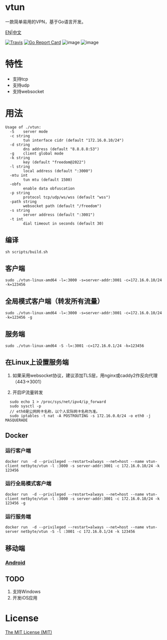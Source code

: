 # vtun

一款简单易用的VPN，基于Go语言开发。

[EN](https://github.com/net-byte/vtun/blob/master/README.md)|[中文](https://github.com/net-byte/vtun/blob/master/README_CN.md)

[![Travis](https://travis-ci.com/net-byte/vtun.svg?branch=master)](https://github.com/net-byte/vtun)
[![Go Report Card](https://goreportcard.com/badge/github.com/net-byte/vtun)](https://goreportcard.com/report/github.com/net-byte/vtun)
![image](https://img.shields.io/badge/License-MIT-orange)
![image](https://img.shields.io/badge/License-Anti--996-red)

# 特性
* 支持tcp
* 支持udp
* 支持websocket

# 用法

```
Usage of ./vtun:
  -S    server mode
  -c string
        tun interface cidr (default "172.16.0.10/24")
  -d string
        dns address (default "8.8.8.8:53")
  -g    client global mode
  -k string
        key (default "freedom@2022")
  -l string
        local address (default ":3000")
  -mtu int
        tun mtu (default 1500)
  -obfs
        enable data obfuscation
  -p string
        protocol tcp/udp/ws/wss (default "wss")
  -path string
        websocket path (default "/freedom")
  -s string
        server address (default ":3001")
  -t int
        dial timeout in seconds (default 30)

```

## 编译

```
sh scripts/build.sh
```

## 客户端

```
sudo ./vtun-linux-amd64 -l=:3000 -s=server-addr:3001 -c=172.16.0.10/24 -k=123456

```

## 全局模式客户端（转发所有流量）

```
sudo ./vtun-linux-amd64 -l=:3000 -s=server-addr:3001 -c=172.16.0.10/24 -k=123456 -g

```

## 服务端

```
sudo ./vtun-linux-amd64 -S -l=:3001 -c=172.16.0.1/24 -k=123456

```

## 在Linux上设置服务端

1. 如果采用websocket协议，建议添加TLS层，用nginx或caddy2作反向代理（443->3001）

2. 开启IP流量转发

```
  sudo echo 1 > /proc/sys/net/ipv4/ip_forward
  sudo sysctl -p
  // eth0是公网网卡名称，以个人实际网卡名称为准。
  sudo iptables -t nat -A POSTROUTING -s 172.16.0.0/24 -o eth0 -j MASQUERADE
```

## Docker

### 运行客户端
```
docker run  -d --privileged --restart=always --net=host --name vtun-client netbyte/vtun -l :3000 -s server-addr:3001 -c 172.16.0.10/24 -k 123456
```

### 运行全局模式客户端
```
docker run  -d --privileged --restart=always --net=host --name vtun-client netbyte/vtun -l :3000 -s server-addr:3001 -c 172.16.0.10/24 -k 123456 -g
```

### 运行服务端
```
docker run  -d --privileged --restart=always --net=host --name vtun-server netbyte/vtun -S -l :3001 -c 172.16.0.1/24 -k 123456
```

## 移动端

### [Android](https://github.com/net-byte/vTunnel)

## TODO
1. 支持Windows
2. 开发iOS应用

# License
[The MIT License (MIT)](https://raw.githubusercontent.com/net-byte/vtun/master/LICENSE)
